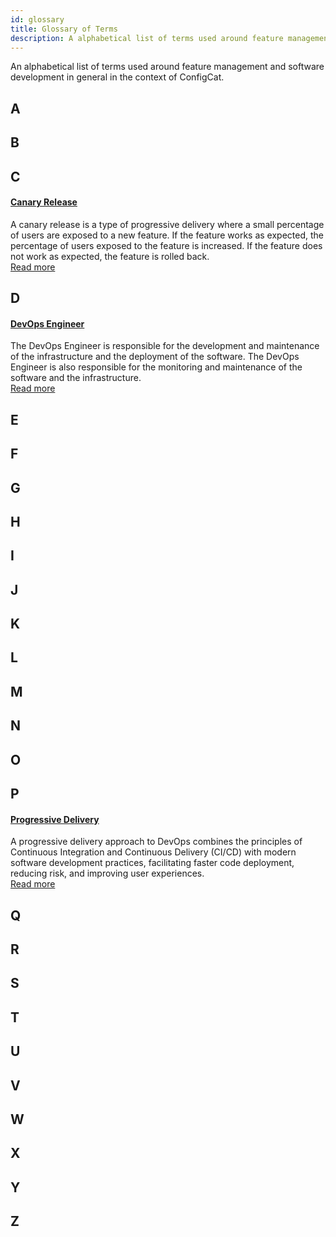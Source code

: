 ```yaml
---
id: glossary
title: Glossary of Terms
description: A alphabetical list of terms used around feature management in the context of ConfigCat.
---
```

An alphabetical list of terms used around feature management and software development in general in the context of ConfigCat.

## A
## B
## C
#### [Canary Release](https://configcat.com/blog/2022/01/14/progressive-delivery/#canary-releases)
A canary release is a type of progressive delivery where a small percentage of users are exposed to a new feature. If the feature works as expected, the percentage of users exposed to the feature is increased. If the feature does not work as expected, the feature is rolled back.  
[Read more](https://configcat.com/blog/2022/01/14/progressive-delivery/#canary-releases)
## D
#### [DevOps Engineer](glossary/devops-engineer.md)
The DevOps Engineer is responsible for the development and maintenance of the infrastructure and the deployment of the software. The DevOps Engineer is also responsible for the monitoring and maintenance of the software and the infrastructure.  
[Read more](glossary/devops-engineer.md)
## E
## F
## G
## H
## I
## J
## K
## L
## M
## N
## O
## P
#### [Progressive Delivery](https://configcat.com/blog/2022/01/14/progressive-delivery/)
A progressive delivery approach to DevOps combines the principles of Continuous Integration and Continuous Delivery (CI/CD) with modern software development practices, facilitating faster code deployment, reducing risk, and improving user experiences.  
[Read more](https://configcat.com/blog/2022/01/14/progressive-delivery/)
## Q
## R
## S
## T
## U
## V
## W
## X
## Y
## Z